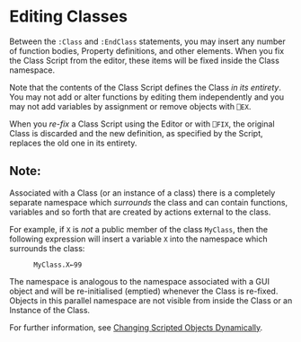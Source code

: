 # Editing Classes

Between the `:Class` and `:EndClass` statements, you may insert any number of function bodies, Property definitions, and other elements. When you fix the Class Script from the editor, these items will be fixed inside the Class namespace.

Note that the contents of the Class Script defines the Class *in its entirety*. You may not add or alter functions by editing them independently and you may not add variables by assignment or remove objects with `⎕EX`.

When you *re-fix* a Class Script using the Editor or with `⎕FIX`, the original Class is discarded and the new definition, as specified by the Script, replaces the old one in its entirety.

## Note:

Associated with a Class (or an instance of a class) there is a completely separate namespace which *surrounds* the class and can contain functions, variables and so forth that are created by actions external to the class.

For example, if `X` is *not* a public member of the class `MyClass`, then the following expression will insert a variable `X` into the namespace which surrounds the class:
```apl
      MyClass.X←99
```

The namespace is analogous to the namespace associated with a GUI object and will be re-initialised (emptied) whenever the Class is re-fixed. Objects in this parallel namespace are not visible from inside the Class or an Instance of the Class.

For further information, see [Changing Scripted Objects Dynamically](../namespace-scripts/namespace-scripts.md).
